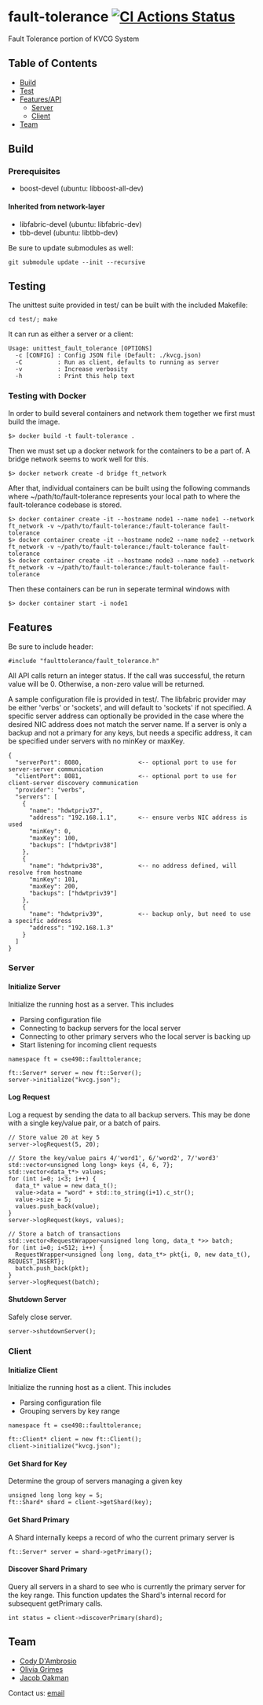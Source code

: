 # fault-tolerance [![CI Actions Status](https://github.com/CSE-498-011-SP21/fault-tolerance/workflows/C//C++%20CI/badge.svg)](https://github.com/CSE-498-011-SP21/fault-tolerance/actions)

Fault Tolerance portion of KVCG System

## Table of Contents

- [Build](#build)
- [Test](#testing)
- [Features/API](#features)
  - [Server](#serverfeatures)
  - [Client](#clientfeatures)
- [Team](#team)

## Build <a name="build"></a>
### Prerequisites
- boost-devel  (ubuntu: libboost-all-dev)
#### Inherited from network-layer
- libfabric-devel (ubuntu: libfabric-dev)
- tbb-devel (ubuntu: libtbb-dev)

Be sure to update submodules as well:
```
git submodule update --init --recursive
```

## Testing <a name="testing"></a>
The unittest suite provided in test/ can be built with the included Makefile:
```
cd test/; make
```
It can run as either a server or a client:
```
Usage: unittest_fault_tolerance [OPTIONS]
  -c [CONFIG] : Config JSON file (Default: ./kvcg.json)
  -C          : Run as client, defaults to running as server
  -v          : Increase verbosity
  -h          : Print this help text

```

### Testing with Docker
In order to build several containers and network them together we first must build the image.
```
$> docker build -t fault-tolerance .
```
Then we must set up a docker network for the containers to be a part of. A bridge network seems to work well for this.
```
$> docker network create -d bridge ft_network
```
After that, individual containers can be built using the following commands where ~/path/to/fault-tolerance represents your local path to where the fault-tolerance codebase is stored.
```
$> docker container create -it --hostname node1 --name node1 --network ft_network -v ~/path/to/fault-tolerance:/fault-tolerance fault-tolerance
$> docker container create -it --hostname node2 --name node2 --network ft_network -v ~/path/to/fault-tolerance:/fault-tolerance fault-tolerance
$> docker container create -it --hostname node3 --name node3 --network ft_network -v ~/path/to/fault-tolerance:/fault-tolerance fault-tolerance
```
Then these containers can be run in seperate terminal windows with
```
$> docker container start -i node1
```

## Features <a name="features"></a>
Be sure to include header:
```
#include "faulttolerance/fault_tolerance.h"
```

All API calls return an integer status. If the call was successful, the return value will be 0. Otherwise, a non-zero value will be returned.

A sample configuration file is provided in test/. The libfabric provider may be either 'verbs' or 'sockets', and will default to 'sockets' if not specified. A specific server address can optionally be provided in the case where the desired NIC address does not match the server name. If a server is only a backup and not a primary for any keys, but needs a specific address, it can be specified under servers with no minKey or maxKey.
```
{
  "serverPort": 8080,                <-- optional port to use for server-server communication
  "clientPort": 8081,                <-- optional port to use for client-server discovery communication
  "provider": "verbs",
  "servers": [
    {
      "name": "hdwtpriv37",
      "address": "192.168.1.1",      <-- ensure verbs NIC address is used
      "minKey": 0,
      "maxKey": 100,
      "backups": ["hdwtpriv38"]
    },
    {
      "name": "hdwtpriv38",          <-- no address defined, will resolve from hostname
      "minKey": 101,
      "maxKey": 200,
      "backups": ["hdwtpriv39"]
    },
    {
      "name": "hdwtpriv39",          <-- backup only, but need to use a specific address
      "address": "192.168.1.3"
    }
  ]
}
```

### Server <a name="serverfeatures"></a>
#### Initialize Server
Initialize the running host as a server. This includes
- Parsing configuration file
- Connecting to backup servers for the local server
- Connecting to other primary servers who the local server is backing up
- Start listening for incoming client requests
```
namespace ft = cse498::faulttolerance;

ft::Server* server = new ft::Server();
server->initialize("kvcg.json");
```

#### Log Request
Log a request by sending the data to all backup servers. This may be done with a single key/value pair, or a batch of pairs.
```
// Store value 20 at key 5
server->logRequest(5, 20);

// Store the key/value pairs 4/'word1', 6/'word2', 7/'word3'
std::vector<unsigned long long> keys {4, 6, 7};
std::vector<data_t*> values;
for (int i=0; i<3; i++) {
  data_t* value = new data_t();
  value->data = "word" + std::to_string(i+1).c_str();
  value->size = 5;
  values.push_back(value);
}
server->logRequest(keys, values);

// Store a batch of transactions
std::vector<RequestWrapper<unsigned long long, data_t *>> batch;
for (int i=0; i<512; i++) {
  RequestWrapper<unsigned long long, data_t*> pkt{i, 0, new data_t(), REQUEST_INSERT};
  batch.push_back(pkt);
}
server->logRequest(batch);
```

#### Shutdown Server
Safely close server.
```
server->shutdownServer();
```

### Client <a name="clientfeatures"></a>
#### Initialize Client
Initialize the running host as a client. This includes
- Parsing configuration file
- Grouping servers by key range
```
namespace ft = cse498::faulttolerance;

ft::Client* client = new ft::Client();
client->initialize("kvcg.json");
```

#### Get Shard for Key
Determine the group of servers managing a given key
```
unsigned long long key = 5;
ft::Shard* shard = client->getShard(key);
```

#### Get Shard Primary
A Shard internally keeps a record of who the current primary server is
```
ft::Server* server = shard->getPrimary();
```

#### Discover Shard Primary
Query all servers in a shard to see who is currently the primary server for the key range. This function updates the Shard's internal record for subsequent getPrimary calls.
```
int status = client->discoverPrimary(shard);
```

## Team <a name="team"></a>
- [Cody D'Ambrosio](https://github.com/cjd218)
- [Olivia Grimes](https://github.com/oag221)
- [Jacob Oakman](https://github.com/jco222)

Contact us: [email](mailto:cjd218@lehigh.edu,oag221@lehigh.edu,jco222@lehigh.edu?subject=[GitHub]%20KVCG_Fault_Tolerance)
